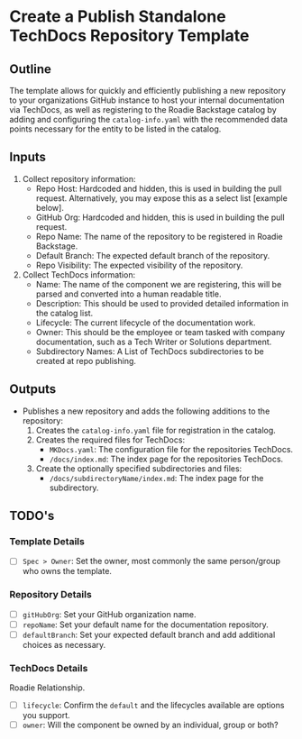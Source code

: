# Create a Publish Standalone TechDocs Repository Template

## Outline
The template allows for quickly and efficiently publishing a new repository to your organizations GitHub instance to host your internal documentation via TechDocs, as well as registering to the Roadie Backstage catalog by adding and configuring the `catalog-info.yaml` with the recommended data points necessary for the entity to be listed in the catalog. 

## Inputs
1. Collect repository information:
   - Repo Host: Hardcoded and hidden, this is used in building the pull request. Alternatively, you may expose this as a select list [example below].
   - GitHub Org: Hardcoded and hidden, this is used in building the pull request. 
   - Repo Name: The name of the repository to be registered in Roadie Backstage. 
   - Default Branch: The expected default branch of the repository.
   - Repo Visibility: The expected visibility of the repository.
2. Collect TechDocs information:
   - Name: The name of the component we are registering, this will be parsed and converted into a human readable title.
   - Description: This should be used to provided detailed information in the catalog list.
   - Lifecycle: The current lifecycle of the documentation work.
   - Owner: This should be the employee or team tasked with company documentation, such as a Tech Writer or Solutions department.
   - Subdirectory Names: A List of TechDocs subdirectories to be created at repo publishing.

## Outputs
- Publishes a new repository and adds the following additions to the repository:
  1. Creates the `catalog-info.yaml` file for registration in the catalog.
  2. Creates the required files for TechDocs:
     - `MKDocs.yaml`: The configuration file for the repositories TechDocs.
     - `/docs/index.md`: The index page for the repositories TechDocs.
  3. Create the optionally specified subdirectories and files:
     - `/docs/subdirectoryName/index.md`: The index page for the subdirectory.

## TODO's

### Template Details
- [ ] `Spec > Owner`: Set the owner, most commonly the same person/group who owns the template.

### Repository Details
- [ ] `gitHubOrg`: Set your GitHub organization name.
- [ ] `repoName`: Set your default name for the documentation repository.
- [ ] `defaultBranch`: Set your expected default branch and add additional choices as necessary.

### TechDocs Details
Roadie Relationship.
- [ ] `lifecycle`: Confirm the `default` and the lifecycles available are options you support.
- [ ] `owner`: Will the component be owned by an individual, group or both?
